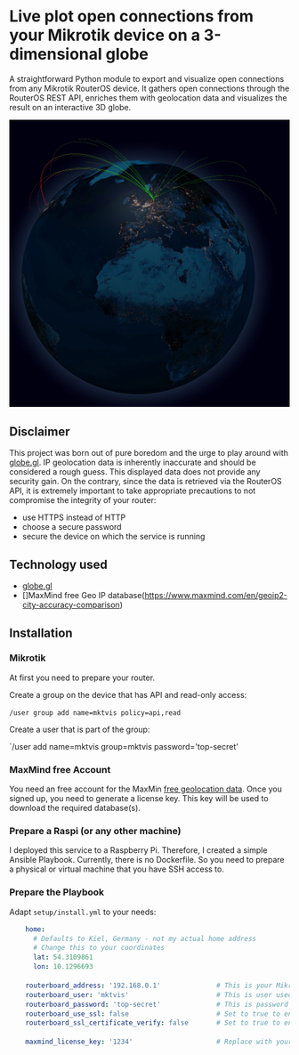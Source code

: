 # Live plot open connections from your Mikrotik device on a 3-dimensional globe

A straightforward Python module to export and visualize open connections from any
Mikrotik RouterOS device. It gathers open connections through the RouterOS REST API,
enriches them with geolocation data and visualizes the result on an interactive 3D globe.

![example image](./screen.png)

## Disclaimer

This project was born out of pure boredom and the urge to play around with
[globe.gl](https://github.com/vasturiano/globe.gl).
IP geolocation data is inherently inaccurate and should be considered a rough guess.
This displayed data does not provide any security gain. On the contrary, since the data
is retrieved via the RouterOS API, it is extremely important to take appropriate
precautions to not compromise the integrity of your router:

- use HTTPS instead of HTTP
- choose a secure password
- secure the device on which the service is running

## Technology used

- [globe.gl](https://github.com/vasturiano/globe.gl)
- []MaxMind free Geo IP database(https://www.maxmind.com/en/geoip2-city-accuracy-comparison)

## Installation

### Mikrotik

At first you need to prepare your router.

Create a group on the device that has API and read-only access:

`/user group add name=mktvis policy=api,read`

Create a user that is part of the group:

`/user add name=mktvis group=mktvis password='top-secret'

### MaxMind free Account

You need an free account for the MaxMin [free geolocation data](https://dev.maxmind.com/geoip/geolite2-free-geolocation-data?lang=en).
Once you signed up, you need to generate a license key. This key will be used to download the required database(s).

### Prepare a Raspi (or any other machine)

I deployed this service to a Raspberry Pi. Therefore, I created a simple Ansible Playbook.
Currently, there is no Dockerfile. So you need to prepare a physical or virtual machine that
you have SSH access to.

### Prepare the Playbook

Adapt `setup/install.yml` to your needs:

```yaml
    home:
      # Defaults to Kiel, Germany - not my actual home address
      # Change this to your coordinates
      lat: 54.3109861
      lon: 10.1296693

    routerboard_address: '192.168.0.1'              # This is your Mikrotik device to monitor
    routerboard_user: 'mktvis'                      # This is user used to authenticate against the Mikrotik API
    routerboard_password: 'top-secret'              # This is password used to authenticate against the Mikrotik API
    routerboard_use_ssl: false                      # Set to true to enable SSL encryption (encouraged)
    routerboard_ssl_certificate_verify: false       # Set to true to enable SSL certificate verification (encouraged)

    maxmind_license_key: '1234'                     # Replace with your MaxMind license key
```
